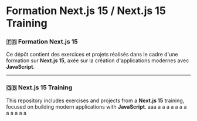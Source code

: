 # Formation Next.js 15 / Next.js 15 Training

### 🇫🇷 Formation Next.js 15

Ce dépôt contient des exercices et projets réalisés dans le cadre d'une formation sur **Next.js 15**, axée sur la création d'applications modernes avec **JavaScript**.

---

### 🇬🇧 Next.js 15 Training

This repository includes exercises and projects from a **Next.js 15** training, focused on building modern applications with **JavaScript**.
aaa
a
a
a
a
a
a
a
a
a
a
a
a
